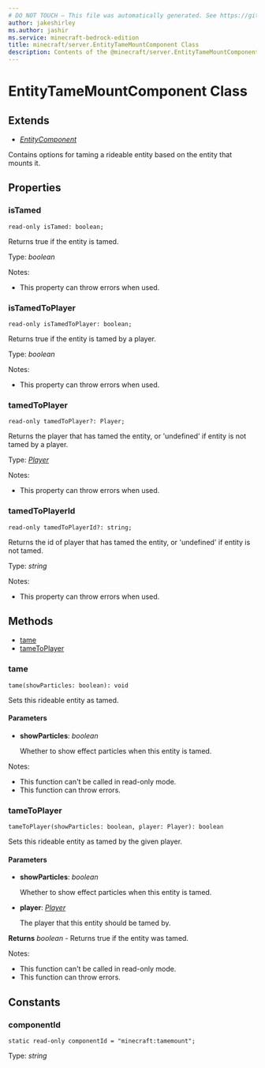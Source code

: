 ```yaml
---
# DO NOT TOUCH — This file was automatically generated. See https://github.com/mojang/minecraftapidocsgenerator to modify descriptions, examples, etc.
author: jakeshirley
ms.author: jashir
ms.service: minecraft-bedrock-edition
title: minecraft/server.EntityTameMountComponent Class
description: Contents of the @minecraft/server.EntityTameMountComponent class.
---
```

# EntityTameMountComponent Class

## Extends
- [*EntityComponent*](EntityComponent.md)

Contains options for taming a rideable entity based on the entity that mounts it.

## Properties

### **isTamed**
`read-only isTamed: boolean;`

Returns true if the entity is tamed.

Type: *boolean*

Notes:
  - This property can throw errors when used.

### **isTamedToPlayer**
`read-only isTamedToPlayer: boolean;`

Returns true if the entity is tamed by a player.

Type: *boolean*

Notes:
  - This property can throw errors when used.

### **tamedToPlayer**
`read-only tamedToPlayer?: Player;`

Returns the player that has tamed the entity, or 'undefined' if entity is not tamed by a player.

Type: [*Player*](Player.md)

Notes:
  - This property can throw errors when used.

### **tamedToPlayerId**
`read-only tamedToPlayerId?: string;`

Returns the id of player that has tamed the entity, or 'undefined' if entity is not tamed.

Type: *string*

Notes:
  - This property can throw errors when used.

## Methods
- [tame](#tame)
- [tameToPlayer](#tametoplayer)

### **tame**
`
tame(showParticles: boolean): void
`

Sets this rideable entity as tamed.

#### **Parameters**
- **showParticles**: *boolean*
  
  Whether to show effect particles when this entity is tamed.
  
Notes:
- This function can't be called in read-only mode.
- This function can throw errors.

### **tameToPlayer**
`
tameToPlayer(showParticles: boolean, player: Player): boolean
`

Sets this rideable entity as tamed by the given player.

#### **Parameters**
- **showParticles**: *boolean*
  
  Whether to show effect particles when this entity is tamed.
- **player**: [*Player*](Player.md)
  
  The player that this entity should be tamed by.

**Returns** *boolean* - Returns true if the entity was tamed.
  
Notes:
- This function can't be called in read-only mode.
- This function can throw errors.

## Constants

### **componentId**
`static read-only componentId = "minecraft:tamemount";`

Type: *string*
